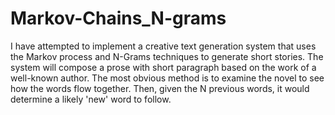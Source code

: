 # Markov-Chains_N-grams
I have attempted to implement a creative text generation system that uses the 
Markov process and N-Grams techniques to generate short stories.
The system will compose a prose with short paragraph based on the work of a well-known author. 
The most obvious method is to examine the novel to see how the words flow together. Then, given the 
N previous words, it would determine a likely 'new' word to follow.

